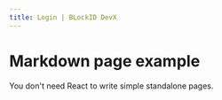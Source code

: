 ```yaml
---
title: Login | BLockID DevX
---
```


# Markdown page example

You don't need React to write simple standalone pages.
